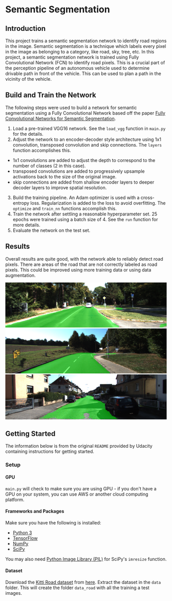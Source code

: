 # Semantic Segmentation

## Introduction

This project trains a semantic segmentation network to identify road regions in the image. Semantic segmentation is a technique which labels every pixel in the image as belonging to a category, like road, sky, tree, etc. In this project, a semantic segmentation network is trained using Fully Convolutional Network (FCN) to identify road pixels. This is a crucial part of the perception pipeline of an autonomous vehicle used to determine drivable path in front of the vehicle. This can be used to plan a path in the vicinity of the vehicle.

## Build and Train the Network

The following steps were used to build a network for semantic segmentation using a Fully Convolutional Network based off the paper [Fully Convolutional Networks for Semantic Segmentation](https://arxiv.org/pdf/1605.06211.pdf).

1. Load a pre-trained VGG16 network. See the `load_vgg` function in `main.py` for the details.
2. Adjust the network to an encoder-decoder style architecture using 1x1 convolution, transposed convolution and skip connections. The `layers` function accomplishes this.
  * 1x1 convolutions are added to adjust the depth to correspond to the number of classes (2 in this case).
  * transposed convolutions are added to progressively upsample activations back to the size of the original image.
  * skip connections are added from shallow encoder layers to deeper decoder layers to improve spatial resolution.

3. Build the training pipeline. An Adam optimizer is used with a cross-entropy loss. Regularization is added to the loss to avoid overfitting. The `optimize` and `train_nn` functions accomplish this.
4. Train the network after settling a reasonable hyperparameter set. 25 epochs were trained using a batch size of 4. See the `run` function for more details.
5. Evaluate the network on the test set.

## Results

Overall results are quite good, with the network able to reliably detect road pixels. There are areas of the road that are not correctly labeled as road pixels. This could be improved using more training data or using data augmentation.

![Sample1](./runs/1554641250.0186214/um_000006.png)
![Sample2](./runs/1554641250.0186214/um_000085.png)
![Sample3](./runs/1554641250.0186214/uu_000014.png)

## Getting Started

The information below is from the original `README` provided by Udacity containing instructions for getting started.

### Setup

#### GPU

`main.py` will check to make sure you are using GPU - if you don't have a GPU on your system, you can use AWS or another cloud computing platform.

#### Frameworks and Packages

Make sure you have the following is installed:

- [Python 3](https://www.python.org/)
- [TensorFlow](https://www.tensorflow.org/)
- [NumPy](http://www.numpy.org/)
- [SciPy](https://www.scipy.org/)

You may also need [Python Image Library (PIL)](https://pillow.readthedocs.io/) for SciPy's `imresize` function.

#### Dataset

Download the [Kitti Road dataset](http://www.cvlibs.net/datasets/kitti/eval_road.php) from [here](http://www.cvlibs.net/download.php?file=data_road.zip).  Extract the dataset in the `data` folder.  This will create the folder `data_road` with all the training a test images.
